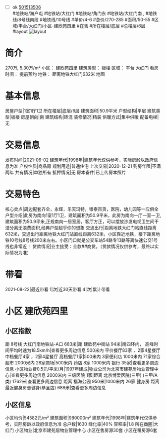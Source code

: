 - [ ] ok [501513506](https://bj.5i5j.com/ershoufang/501513506.html)  
 #地铁站/海户屯 #地铁站/大红门 #地铁站/角门东 #地铁站/大红门南 ,  #地铁线/8号线南段 #地铁线/10号线
#单价/4-6 #总价/270-285 #面积/50-55   #区域/丰台/大红门/小区-建欣苑四里 #在售 #所在楼层/底层 #总楼层/6层 #layout 
![layout](http://image2a.5i5j.com/bdir/layout/3d9f0f4d5b444be190a35a50214bbefd.jpg_P5.jpg) 
# 简介 
 270万,  5.30万/m² 
小区： 建欣苑四里
建筑类型： 板楼
区域： 丰台 大红门
看房时间： 提前预约
地铁： 距离地铁大红门632米 地图
# 基本信息 
 房屋户型|1室1厅1卫
所在楼层|底层/6层
建筑面积|50.9平米
户型结构|平层
建筑类型|板楼
房屋朝向|南
建筑结构|砖混
装修情况|精装
供暖方式|集中供暖
配备电梯|无
# 交易信息 
 发布时间|2021-06-02
建筑年代|1998年|建筑年代仅供参考，实际房龄以政府信息为准
产权性质|商品房
规划用途|普通住宅
上次交易|2020-12-21
购房年限|不满两年
共有情况|单独所有
抵押情况|无
房本备件|已上传房本照片
# 交易特色 
 核心卖点|周边配套齐全，永辉，乐天玛特，银泰百货，医院，幼儿园等一应俱全
户型介绍|此房为南向1室1厅1卫，建筑面积为50.9平米，此房为南向一厅一室一卫,建筑面积为50.9平米,正规南向一居室居，客厅方正，可以摆放沙发电视卫生间干湿分离无浪费面积,经典户型超乎你的想象
交通出行|距离地铁大红门站直线距离632米，交通出行距离地铁大红门站直线距离632米，小区靠近地铁，楼下距离地铁10号线8号线200米左右。小区门口就是公交车站54路专13路等离快速公交1号线也非常近！
贷款情况|业主接受：全款##商贷。（贷款情况仅供参考，最终以实际情况为准）
# 带看 
 2021-08-22|最近带看	 1|次|近30天带看	 4|次|累计带看
# 小区 建欣苑四里
## 小区指数 
 距 8号线 大红门南地铁站-A口 683米|距 建欣苑中街站 94米|南四环内， 高峰时间平均时速为18.5km/h|查看更多周边信息
500米内 平价餐厅83家 ，2家4星餐厅
中档餐厅4家 ，2家4星餐厅
高档餐厅1家|500米内 3家便利店
1000米内 71家综合超市
2000米内 28家商场|500米内 药店 8家
1000米内 银行 35家|查看更多周边信息
小区物业费0.5元/平米/月|1997年建成|物业公司为北京市建苑居物业管理中心|查看更多周边信息
2000米内 三级医院 1家|距离 北京博爱医院(三甲) (三甲/A类) 1762米|查看更多周边信息
距离 福海公园 950米|1000米内 26家 健身房
距离最近健身房壹健身(恭圣店) 688米|查看更多周边信息
## 小区信息 
 小区均价|54582元/m²
建筑面积|980000m²
建筑年代|1998年|建筑年代仅供参考，实际房龄以政府信息为准
总户数|1630
绿化率|40%
容积率|1.8
所在商圈|大红门
小区物业|北京市建苑居物业管理中心
小区在售房源30套
小区在租房源6套

